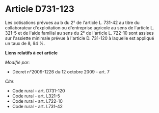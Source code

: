 # Article D731-123

Les cotisations prévues au b du 2° de l'article L. 731-42 au titre          du collaborateur d'exploitation ou d'entreprise
agricole au sens de l'article L. 321-5 et de l'aide familial au sens du 2° de l'article L. 722-10 sont assises sur l'assiette
minimale prévue à l'article D. 731-120 à laquelle est appliqué un taux de 8, 64 %.

**Liens relatifs à cet article**

_Modifié par_:

  - Décret n°2009-1226 du 12 octobre 2009 - art. 7

_Cite_:

  - Code rural - art. D731-120
  - Code rural - art. L321-5
  - Code rural - art. L722-10
  - Code rural - art. L731-42
